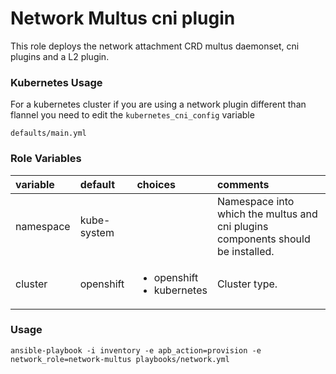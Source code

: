 # Network Multus cni plugin

This role deploys the network attachment CRD multus daemonset, cni plugins and a L2 plugin.

### Kubernetes Usage
For a kubernetes cluster if you are using a network plugin different than flannel you need to edit the `kubernetes_cni_config` variable
 
```
defaults/main.yml
```

### Role Variables
| variable       | default           |choices           | comments  |
|:-------------|:-------------|:----------|:----------|
|namespace | kube-system |  |Namespace into which the multus and cni plugins components should be installed.|
|cluster|openshift|<ul><li>openshift</li><li>kubernetes</li></ul> |Cluster type.|


### Usage

```
ansible-playbook -i inventory -e apb_action=provision -e network_role=network-multus playbooks/network.yml
```